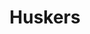 ---
title: Huskers
crosslinks:
- youtubefactsbot
- CFB
- place
- MassdropBot
- youtubot
- john_yukis_bots
- CrootBot
- livven
- anti_gif_bot
- UNL
- sooners
- placeAtlas
- NewAmericanVision
- ronpaulshops
- buccaneers
- NLSSCircleJerk
- TheSimpsons
- tmsbmeta
- Omaha
- giantbomb
---